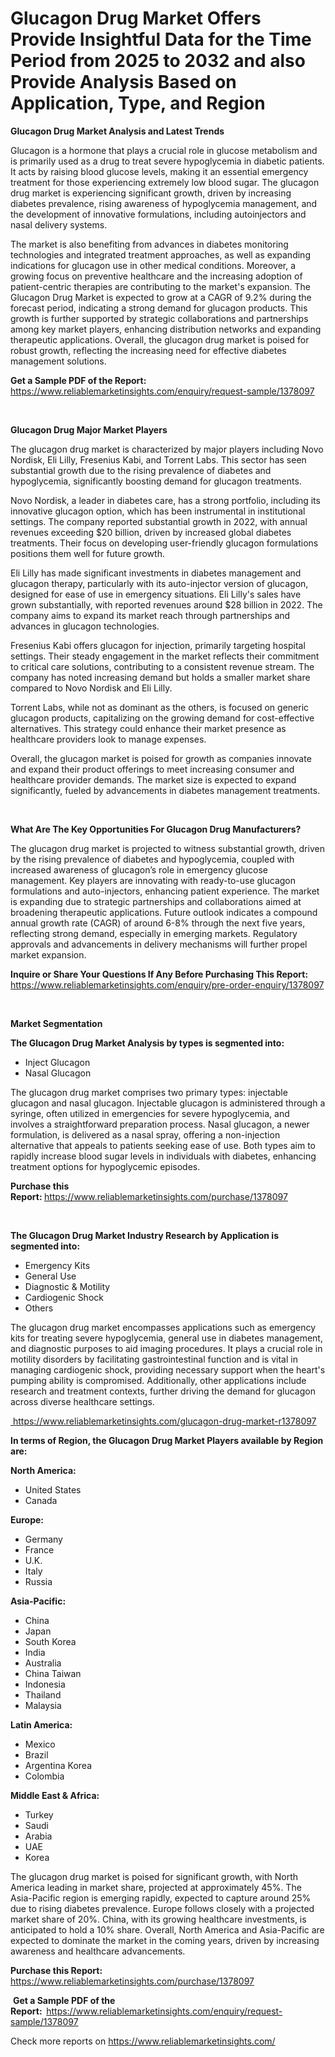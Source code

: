 <p><h1>Glucagon Drug Market Offers Provide Insightful Data for the Time Period from 2025 to 2032 and also Provide Analysis Based on Application, Type, and Region</h1></p><p><strong>Glucagon Drug Market Analysis and Latest Trends</strong></p>
<p><p>Glucagon is a hormone that plays a crucial role in glucose metabolism and is primarily used as a drug to treat severe hypoglycemia in diabetic patients. It acts by raising blood glucose levels, making it an essential emergency treatment for those experiencing extremely low blood sugar. The glucagon drug market is experiencing significant growth, driven by increasing diabetes prevalence, rising awareness of hypoglycemia management, and the development of innovative formulations, including autoinjectors and nasal delivery systems.</p><p>The market is also benefiting from advances in diabetes monitoring technologies and integrated treatment approaches, as well as expanding indications for glucagon use in other medical conditions. Moreover, a growing focus on preventive healthcare and the increasing adoption of patient-centric therapies are contributing to the market's expansion. The Glucagon Drug Market is expected to grow at a CAGR of 9.2% during the forecast period, indicating a strong demand for glucagon products. This growth is further supported by strategic collaborations and partnerships among key market players, enhancing distribution networks and expanding therapeutic applications. Overall, the glucagon drug market is poised for robust growth, reflecting the increasing need for effective diabetes management solutions.</p></p>
<p><strong>Get a Sample PDF of the Report:&nbsp;</strong> <a href="https://www.reliablemarketinsights.com/enquiry/request-sample/1378097?utm_campaign=2943&utm_medium=2&utm_source=Github&utm_content=ia&utm_term=08032025&utm_id=glucagon-drug">https://www.reliablemarketinsights.com/enquiry/request-sample/1378097</a></p>
<p>&nbsp;</p>
<p><strong>Glucagon Drug Major Market Players</strong></p>
<p><p>The glucagon drug market is characterized by major players including Novo Nordisk, Eli Lilly, Fresenius Kabi, and Torrent Labs. This sector has seen substantial growth due to the rising prevalence of diabetes and hypoglycemia, significantly boosting demand for glucagon treatments.</p><p>Novo Nordisk, a leader in diabetes care, has a strong portfolio, including its innovative glucagon option, which has been instrumental in institutional settings. The company reported substantial growth in 2022, with annual revenues exceeding $20 billion, driven by increased global diabetes treatments. Their focus on developing user-friendly glucagon formulations positions them well for future growth.</p><p>Eli Lilly has made significant investments in diabetes management and glucagon therapy, particularly with its auto-injector version of glucagon, designed for ease of use in emergency situations. Eli Lilly's sales have grown substantially, with reported revenues around $28 billion in 2022. The company aims to expand its market reach through partnerships and advances in glucagon technologies.</p><p>Fresenius Kabi offers glucagon for injection, primarily targeting hospital settings. Their steady engagement in the market reflects their commitment to critical care solutions, contributing to a consistent revenue stream. The company has noted increasing demand but holds a smaller market share compared to Novo Nordisk and Eli Lilly.</p><p>Torrent Labs, while not as dominant as the others, is focused on generic glucagon products, capitalizing on the growing demand for cost-effective alternatives. This strategy could enhance their market presence as healthcare providers look to manage expenses.</p><p>Overall, the glucagon market is poised for growth as companies innovate and expand their product offerings to meet increasing consumer and healthcare provider demands. The market size is expected to expand significantly, fueled by advancements in diabetes management treatments.</p></p>
<p>&nbsp;</p>
<p><strong>What Are The Key Opportunities For Glucagon Drug Manufacturers?</strong></p>
<p><p>The glucagon drug market is projected to witness substantial growth, driven by the rising prevalence of diabetes and hypoglycemia, coupled with increased awareness of glucagon’s role in emergency glucose management. Key players are innovating with ready-to-use glucagon formulations and auto-injectors, enhancing patient experience. The market is expanding due to strategic partnerships and collaborations aimed at broadening therapeutic applications. Future outlook indicates a compound annual growth rate (CAGR) of around 6-8% through the next five years, reflecting strong demand, especially in emerging markets. Regulatory approvals and advancements in delivery mechanisms will further propel market expansion.</p></p>
<p><strong>Inquire or Share Your Questions If Any Before Purchasing This Report:</strong> <a href="https://www.reliablemarketinsights.com/enquiry/pre-order-enquiry/1378097?utm_campaign=2943&utm_medium=2&utm_source=Github&utm_content=ia&utm_term=08032025&utm_id=glucagon-drug">https://www.reliablemarketinsights.com/enquiry/pre-order-enquiry/1378097</a></p>
<p>&nbsp;</p>
<p><strong>Market Segmentation</strong></p>
<p><strong>The Glucagon Drug Market Analysis by types is segmented into:</strong></p>
<p><ul><li>Inject Glucagon</li><li>Nasal Glucagon</li></ul></p>
<p><p>The glucagon drug market comprises two primary types: injectable glucagon and nasal glucagon. Injectable glucagon is administered through a syringe, often utilized in emergencies for severe hypoglycemia, and involves a straightforward preparation process. Nasal glucagon, a newer formulation, is delivered as a nasal spray, offering a non-injection alternative that appeals to patients seeking ease of use. Both types aim to rapidly increase blood sugar levels in individuals with diabetes, enhancing treatment options for hypoglycemic episodes.</p></p>
<p><strong>Purchase this Report:&nbsp;</strong><a href="https://www.reliablemarketinsights.com/purchase/1378097?utm_campaign=2943&utm_medium=2&utm_source=Github&utm_content=ia&utm_term=08032025&utm_id=glucagon-drug">https://www.reliablemarketinsights.com/purchase/1378097</a></p>
<p>&nbsp;</p>
<p><strong>The Glucagon Drug Market Industry Research by Application is segmented into:</strong></p>
<p><ul><li>Emergency Kits</li><li>General Use</li><li>Diagnostic & Motility</li><li>Cardiogenic Shock</li><li>Others</li></ul></p>
<p><p>The glucagon drug market encompasses applications such as emergency kits for treating severe hypoglycemia, general use in diabetes management, and diagnostic purposes to aid imaging procedures. It plays a crucial role in motility disorders by facilitating gastrointestinal function and is vital in managing cardiogenic shock, providing necessary support when the heart's pumping ability is compromised. Additionally, other applications include research and treatment contexts, further driving the demand for glucagon across diverse healthcare settings.</p></p>
<p><a href="https://www.reliablemarketinsights.com/glucagon-drug-market-r1378097?utm_campaign=2943&utm_medium=2&utm_source=Github&utm_content=ia&utm_term=08032025&utm_id=glucagon-drug">&nbsp;https://www.reliablemarketinsights.com/glucagon-drug-market-r1378097</a></p>
<p><strong>In terms of Region, the Glucagon Drug Market Players available by Region are:</strong></p>
<p>
    <p> <strong> North America: </strong>
        <ul>
            <li>United States</li>
            <li>Canada</li>
        </ul>
        </p> 
    <p> <strong> Europe: </strong>
        <ul>
            <li>Germany</li>
            <li>France</li>
            <li>U.K.</li>
            <li>Italy</li>
            <li>Russia</li>
        </ul>
        </p> 
    <p> <strong> Asia-Pacific: </strong>
        <ul>
            <li>China</li>
            <li>Japan</li>
            <li>South Korea</li>
            <li>India</li>
            <li>Australia</li>
            <li>China Taiwan</li>
            <li>Indonesia</li>
            <li>Thailand</li>
            <li>Malaysia</li>
        </ul>
        </p> 
    <p> <strong> Latin America: </strong>
        <ul>
            <li>Mexico</li>
            <li>Brazil</li>
            <li>Argentina Korea</li>
            <li>Colombia</li>
        </ul>
        </p> 
    <p> <strong> Middle East & Africa: </strong>
        <ul>
            <li>Turkey</li>
            <li>Saudi</li>
            <li>Arabia</li>
            <li>UAE</li>
            <li>Korea</li>
        </ul>
    </p>
    </p>
<p><p>The glucagon drug market is poised for significant growth, with North America leading in market share, projected at approximately 45%. The Asia-Pacific region is emerging rapidly, expected to capture around 25% due to rising diabetes prevalence. Europe follows closely with a projected market share of 20%. China, with its growing healthcare investments, is anticipated to hold a 10% share. Overall, North America and Asia-Pacific are expected to dominate the market in the coming years, driven by increasing awareness and healthcare advancements.</p></p>
<p><strong>Purchase this Report: </strong><a href="https://www.reliablemarketinsights.com/purchase/1378097?utm_campaign=2943&utm_medium=2&utm_source=Github&utm_content=ia&utm_term=08032025&utm_id=glucagon-drug">https://www.reliablemarketinsights.com/purchase/1378097</a></p>
<p>&nbsp;<strong>Get a Sample PDF of the Report:&nbsp;&nbsp;</strong><a href="https://www.reliablemarketinsights.com/enquiry/request-sample/1378097?utm_campaign=2943&utm_medium=2&utm_source=Github&utm_content=ia&utm_term=08032025&utm_id=glucagon-drug">https://www.reliablemarketinsights.com/enquiry/request-sample/1378097</a></p>
<p><strong></strong></p>
<p>Check more reports on <a href="https://www.reliablemarketinsights.com/?utm_campaign=2943&utm_medium=2&utm_source=Github&utm_content=ia&utm_term=08032025&utm_id=glucagon-drug">https://www.reliablemarketinsights.com/</a></p>